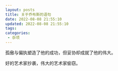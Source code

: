 ```yaml
---
layout: posts
title: 关于乔布斯的语句
date: 2022-08-08 21:55:10
updated: 2022-08-08 21:55:10
tags: 
categories: 
 - 杂项
---
```

孤傲与偏执塑造了他的成功，但妥协却成就了他的伟大。

好的艺术家抄袭，伟大的艺术家偷窃。
